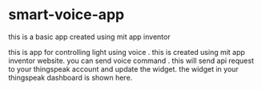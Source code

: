 # smart-voice-app
this is a basic app created using mit app inventor


this is app for controlling light using voice .
this is created using mit app inventor website.
you can send voice command . this will send api request to your thingspeak account and update the widget.
the widget in your thingspeak dashboard is shown here.
